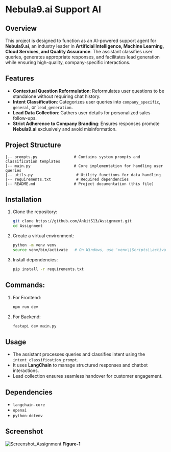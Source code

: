 # Nebula9.ai Support AI

## Overview
This project is designed to function as an AI-powered support agent for **Nebula9.ai**, an industry leader in **Artificial Intelligence, Machine Learning, Cloud Services, and Quality Assurance**. The assistant classifies user queries, generates appropriate responses, and facilitates lead generation while ensuring high-quality, company-specific interactions.

## Features
- **Contextual Question Reformulation**: Reformulates user questions to be standalone without requiring chat history.
- **Intent Classification**: Categorizes user queries into `company_specific`, `general`, or `lead_generation`.
- **Lead Data Collection**: Gathers user details for personalized sales follow-ups.
- **Strict Adherence to Company Branding**: Ensures responses promote **Nebula9.ai** exclusively and avoid misinformation.

## Project Structure
```
|-- prompts.py                # Contains system prompts and classification templates
|-- main.py                   # Core implementation for handling user queries
|-- utils.py                   # Utility functions for data handling
|-- requirements.txt           # Required dependencies
|-- README.md                 # Project documentation (this file)
```

## Installation
1. Clone the repository:
   ```bash
   git clone https://github.com/AnkitS13/Assignment.git
   cd Assignment
   ```
2. Create a virtual environment:
   ```bash
   python -m venv venv
   source venv/bin/activate   # On Windows, use 'venv\\Scripts\\activate'
   ```
3. Install dependencies:
   ```bash
   pip install -r requirements.txt
   ```
## Commands:
1. For Frontend:
   ```bash
   npm run dev
   ```
2. For Backend:
   ```bash
   fastapi dev main.py
   ```
   

## Usage
- The assistant processes queries and classifies intent using the `intent_classification_prompt`.
- It uses **LangChain** to manage structured responses and chatbot interactions.
- Lead collection ensures seamless handover for customer engagement.

## Dependencies
- `langchain-core`
- `openai`
- `python-dotenv`


## Screenshot
![Screenshot_Assignment](https://github.com/user-attachments/assets/e1603aeb-29ee-4e4f-942e-ab9e88cfce58)
**Figure-1**

